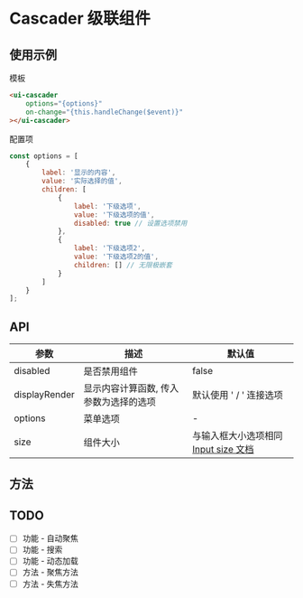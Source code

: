 # Cascader 级联组件

## 使用示例

模板

```html
<ui-cascader
    options="{options}"
    on-change="{this.handleChange($event)}"
></ui-cascader>
```

配置项

```javascript
const options = [
    {
        label: '显示的内容',
        value: '实际选择的值',
        children: [
            {
                label: '下级选项',
                value: '下级选项的值',
                disabled: true // 设置选项禁用
            },
            {
                label: '下级选项2',
                value: '下级选项2的值',
                children: [] // 无限极嵌套
            }
        ]
    }
];
```

## API

| 参数          | 描述                                   | 默认值                                                      |
| ------------- | -------------------------------------- | ----------------------------------------------------------- |
| disabled      | 是否禁用组件                           | false                                                       |
| displayRender | 显示内容计算函数, 传入参数为选择的选项 | 默认使用 ' / ' 连接选项                                     |
| options       | 菜单选项                               | -                                                           |
| size          | 组件大小                               | 与输入框大小选项相同 [Input size 文档](/examples/input#API) |

## 方法

## TODO

-   [ ] 功能 - 自动聚焦
-   [ ] 功能 - 搜索
-   [ ] 功能 - 动态加载
-   [ ] 方法 - 聚焦方法
-   [ ] 方法 - 失焦方法
